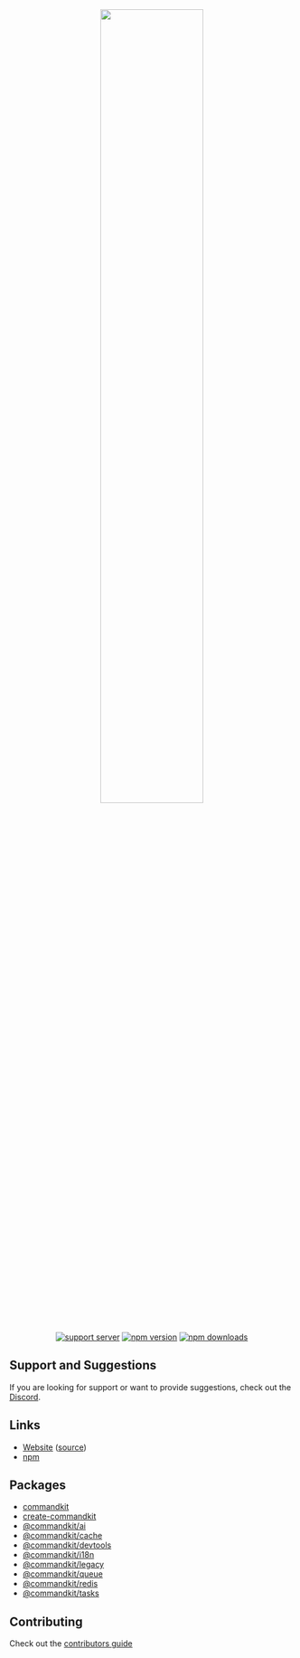 <div align="center">
    <img src="https://raw.githubusercontent.com/underctrl-io/commandkit/main/apps/website/static/img/ckit_logo.svg" width="60%" />
    <br />
    <a href="https://ctrl.lol/discord"><img src="https://img.shields.io/discord/1055188344188973066?color=5865F2&logo=discord&logoColor=white" alt="support server" /></a>
    <a href="https://www.npmjs.com/package/commandkit"><img src="https://img.shields.io/npm/v/commandkit?maxAge=3600" alt="npm version" /></a>
    <a href="https://www.npmjs.com/package/commandkit"><img src="https://img.shields.io/npm/dt/commandkit?maxAge=3600" alt="npm downloads" /></a>
</div>

## Support and Suggestions

If you are looking for support or want to provide suggestions, check out the [Discord](https://ctrl.lol/discord).

## Links

- [Website](https://commandkit.dev) ([source](https://github.com/underctrl-io/commandkit/tree/main/apps/website))
- [npm](https://www.npmjs.com/package/commandkit)

## Packages

- [commandkit](./packages/commandkit)
- [create-commandkit](./packages/create-commandkit)
- [@commandkit/ai](./packages/ai)
- [@commandkit/cache](./packages/cache)
- [@commandkit/devtools](./packages/devtools)
- [@commandkit/i18n](./packages/i18n)
- [@commandkit/legacy](./packages/legacy)
- [@commandkit/queue](./packages/queue)
- [@commandkit/redis](./packages/redis)
- [@commandkit/tasks](./packages/tasks)

## Contributing

Check out the [contributors guide](https://github.com/underctrl-io/commandkit/blob/main/CONTRIBUTING.md)
